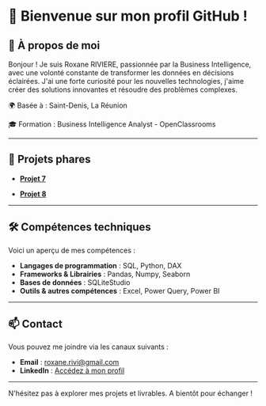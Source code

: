 # 👋 Bienvenue sur mon profil GitHub !

## 🎯 À propos de moi
Bonjour ! Je suis Roxane RIVIERE, passionnée par la Business Intelligence, avec une volonté constante de transformer les données en décisions éclairées.
J'ai une forte curiosité pour les nouvelles technologies, j'aime créer des solutions innovantes et résoudre des problèmes complexes.  

🌍 Basée à : Saint-Denis, La Réunion

🎓 Formation : Business Intelligence Analyst - OpenClassrooms

---

## 🚀 Projets phares
- **[Projet 7](https://github.com/Roxane-R/POWER-BI)**

- **[Projet 8](https://github.com/Roxane-R/PYTHON)**

---

## 🛠️ Compétences techniques
Voici un aperçu de mes compétences :
- **Langages de programmation** : SQL, Python, DAX
- **Frameworks & Librairies** : Pandas, Numpy, Seaborn
- **Bases de données** : SQLiteStudio
- **Outils & autres compétences** : Excel, Power Query, Power BI
  
---

## 📫 Contact
Vous pouvez me joindre via les canaux suivants :
- **Email** : roxane.rivi@gmail.com
- **LinkedIn** : [Accédez à mon profil](https://www.linkedin.com/in/roxane-riviere/)

---
N'hésitez pas à explorer mes projets et livrables. A bientôt pour échanger ! 
